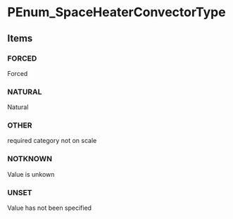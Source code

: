 # PEnum_SpaceHeaterConvectorType

## Items

### FORCED
Forced

### NATURAL
Natural

### OTHER
required category not on scale

### NOTKNOWN
Value is unkown

### UNSET
Value has not been specified
